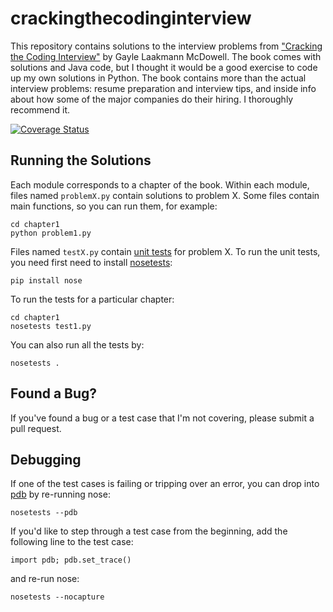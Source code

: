 crackingthecodinginterview
==========================

This repository contains solutions to the interview problems from ["Cracking the Coding Interview"](http://www.amazon.com/Cracking-Coding-Interview-Programming-Questions/dp/098478280X) by Gayle Laakmann McDowell.
The book comes with solutions and Java code, but I thought it would be a good exercise to code up my own solutions in Python.
The book contains more than the actual interview problems: resume preparation and interview tips, and inside info about how some of the major companies do their hiring.
I thoroughly recommend it.

[![Coverage Status](https://coveralls.io/repos/mpenkov/crackingthecodinginterview/badge.svg)](https://coveralls.io/r/mpenkov/crackingthecodinginterview)

Running the Solutions
---------------------

Each module corresponds to a chapter of the book.
Within each module, files named `problemX.py` contain solutions to problem X.
Some files contain main functions, so you can run them, for example:

    cd chapter1
    python problem1.py

Files named `testX.py` contain [unit tests](https://docs.python.org/2/library/unittest.html) for problem X.
To run the unit tests, you need first need to install [nosetests](https://nose.readthedocs.org/en/latest/):

    pip install nose

To run the tests for a particular chapter:

    cd chapter1
    nosetests test1.py

You can also run all the tests by:

    nosetests .

Found a Bug?
------------

If you've found a bug or a test case that I'm not covering, please submit a pull request.

Debugging
---------

If one of the test cases is failing or tripping over an error, you can drop into [pdb](https://docs.python.org/2/library/pdb.html) by re-running nose:

    nosetests --pdb

If you'd like to step through a test case from the beginning, add the following line to the test case:

    import pdb; pdb.set_trace()

and re-run nose:

    nosetests --nocapture
